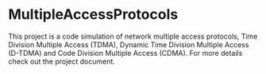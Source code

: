 # MultipleAccessProtocols
This project is a code simulation of network multiple access protocols, Time Division Multiple Access (TDMA), Dynamic Time Division Multiple Access (D-TDMA) and Code Division Multiple Access (CDMA). For more details check out the project document.
